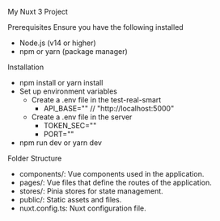 My Nuxt 3 Project

Prerequisites
Ensure you have the following installed
  - Node.js (v14 or higher)
  - npm or yarn (package manager)

Installation
  - npm install or yarn install
  - Set up environment variables
      - Create a .env file in the test-real-smart
        - API_BASE=""   //  "http://localhost:5000"
      - Create a .env file in the server
        - TOKEN_SEC=""
        - PORT=""
  - npm run dev or yarn dev

Folder Structure
  - components/: Vue components used in the application.
  - pages/: Vue files that define the routes of the application.
  - stores/: Pinia stores for state management.
  - public/: Static assets and files.
  - nuxt.config.ts: Nuxt configuration file.
